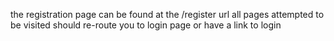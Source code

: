the registration page can be found at the /register url
all pages attempted to be visited should re-route you to login page or have a link to login